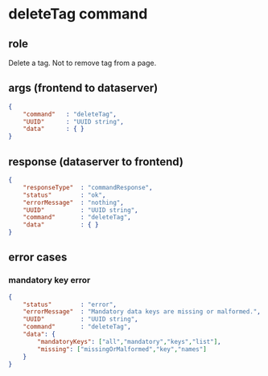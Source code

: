 # deleteTag command
## role
 Delete a tag. Not to remove tag from a page.

## args (frontend to dataserver)
```json
{
    "command"   : "deleteTag",
    "UUID"      : "UUID string",
    "data"      : { }
}
```

## response (dataserver to frontend)
```json
{
    "responseType"  : "commandResponse",
    "status"        : "ok",
    "errorMessage"  : "nothing",
    "UUID"          : "UUID string",
    "command"       : "deleteTag",
    "data"          : { }
}
```

## error cases
### mandatory key error
```json
{
    "status"        : "error",
    "errorMessage"  : "Mandatory data keys are missing or malformed.",
    "UUID"          : "UUID string",
    "command"       : "deleteTag",
    "data": {
        "mandatoryKeys": ["all","mandatory","keys","list"],
        "missing": ["missingOrMalformed","key","names"]
    }
}
```


